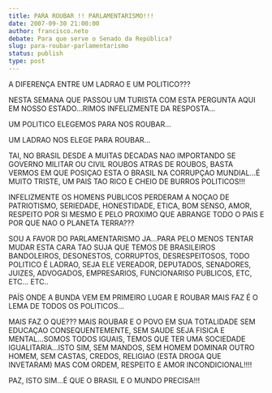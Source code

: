 ```yaml
---
title: PARA ROUBAR !! PARLAMENTARISMO!!!
date: 2007-09-30 21:00:00
author: francisco.neto
debate: Para que serve o Senado da República?
slug: para-roubar-parlamentarismo
status: publish 
type: post
---
```


A DIFERENÇA ENTRE UM LADRAO E UM POLITICO???  

NESTA SEMANA QUE PASSOU UM TURISTA COM ESTA PERGUNTA AQUI EM NOSSO ESTADO...RIMOS INFELIZMENTE DA RESPOSTA...  

UM POLITICO ELEGEMOS PARA NOS ROUBAR...  

UM LADRAO NOS ELEGE PARA ROUBAR...  

TAI, NO BRASIL DESDE A MUITAS DECADAS NAO IMPORTANDO SE GOVERNO MILITAR OU CIVIL ROUBOS ATRAS DE ROUBOS, BASTA VERMOS EM QUE POSIÇAO ESTA O BRASIL NA CORRUPÇAO MUNDIAL...É MUITO TRISTE, UM PAIS TAO RICO E CHEIO DE BURROS POLITICOS!!!  

INFELIZMENTE OS HOMENS PUBLICOS PERDERAM A NOÇAO DE PATRIOTISMO, SERIEDADE, HONESTIDADE, ETICA, BOM SENSO, AMOR, RESPEITO POR SI MESMO E PELO PROXIMO QUE ABRANGE TODO O PAIS E POR QUE NAO O PLANETA TERRA???  

SOU A FAVOR DO PARLAMENTARISMO JA...PARA PELO MENOS TENTAR MUDAR ESTA CARA TAO SUJA QUE TEMOS DE BRASILEIROS BANDOLEIROS, DESONESTOS, CORRUPTOS, DESRESPEITOSOS, TODO POLITICO É LADRAO, SEJA ELE VEREADOR, DEPUTADOS, SENADORES, JUIZES, ADVOGADOS, EMPRESARIOS, FUNCIONARISO PUBLICOS, ETC, ETC... ETC..  

PAÍS ONDE A BUNDA VEM EM PRIMEIRO LUGAR E ROUBAR MAIS FAZ É O LEMA DE TODOS OS POLITICOS...  

MAIS FAZ O QUE??? MAIS ROUBAR E O POVO EM SUA TOTALIDADE SEM EDUCAÇAO CONSEQUENTEMENTE, SEM SAUDE SEJA FISICA E MENTAL...SOMOS TODOS IGUAIS, TEMOS QUE TER UMA SOCIEDADE IGUALITARIA...ISTO SIM, SEM MANDOS, SEM HOMEM DOMINAR OUTRO HOMEM, SEM CASTAS, CREDOS, RELIGIAO (ESTA DROGA QUE INVETARAM) MAS COM ORDEM, RESPEITO E AMOR INCONDICIONAL!!!!  

PAZ, ISTO SIM...É QUE O BRASIL E O MUNDO PRECISA!!!
